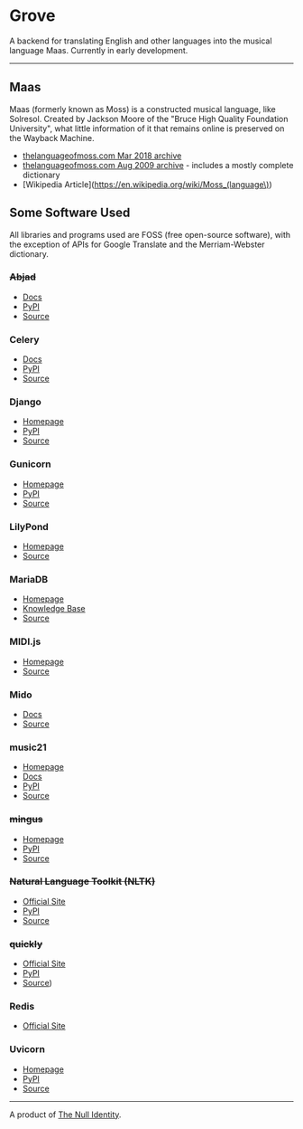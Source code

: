 # Grove

A backend for translating English and other languages into the musical language Maas. Currently in early development.

---

## Maas

Maas (formerly known as Moss) is a constructed musical language, like Solresol. Created by Jackson Moore of the &quot;Bruce High Quality Foundation University&quot;, what little information of it that remains online is preserved on the Wayback Machine.

- [thelanguageofmoss.com Mar 2018 archive](https://web.archive.org/web/20180311194718/http://www.thelanguageofmoss.com/)
- [thelanguageofmoss.com Aug 2009 archive](https://web.archive.org/web/20090813110752/http://www.thelanguageofmoss.com/) - includes a mostly complete dictionary
- [Wikipedia Article](https://en.wikipedia.org/wiki/Moss_(language\))

## Some Software Used

All libraries and programs used are FOSS (free open-source software), with the exception of APIs for Google Translate and the Merriam-Webster dictionary.


### ~~Abjad~~

- [Docs](https://abjad.github.io/)
- [PyPI](https://pypi.org/project/abjad/)
- [Source](https://github.com/Abjad/abjad)


### Celery

- [Docs](https://docs.celeryq.dev/en/stable/index.html)
- [PyPI](https://pypi.org/project/celery/)
- [Source](https://github.com/celery/celery)

### Django

- [Homepage](https://www.djangoproject.com/)
- [PyPI](https://pypi.org/project/Django/)
- [Source](https://github.com/django/django)

### Gunicorn

- [Homepage](https://gunicorn.org/)
- [PyPI](https://pypi.org/project/gunicorn/)
- [Source](https://github.com/benoitc/gunicorn)

### LilyPond

- [Homepage](https://lilypond.org/)
- [Source](https://git.savannah.gnu.org/gitweb/?p=lilypond.git)

### MariaDB

- [Homepage](https://mariadb.org/)
- [Knowledge Base](https://mariadb.com/kb/en/)
- [Source](https://github.com/MariaDB/server)

### MIDI.js

- [Homepage](https://galactic.ink/midi-js/)
- [Source](https://github.com/mudcube/MIDI.js)

### Mido

- [Docs](https://mido.readthedocs.io/en/latest/)
- [Source](https://github.com/mido/mido/)

### music21
- [Homepage](https://web.mit.edu/music21/)
- [Docs](https://web.mit.edu/music21/doc/index.html)
- [PyPI](https://pypi.org/project/music21/)
- [Source](https://github.com/cuthbertLab/music21/)

### ~~mingus~~

- [Homepage](http://bspaans.github.io/python-mingus/)
- [PyPI](https://pypi.org/project/mingus/)
- [Source](https://github.com/bspaans/python-mingus)

### ~~Natural Language Toolkit (NLTK)~~

- [Official Site](https://www.nltk.org/)
- [PyPI](https://pypi.org/project/nltk/)
- [Source](https://github.com/nltk/nltk)

### ~~quickly~~

- [Official Site](https://quick-ly.info/)
- [PyPI](https://pypi.org/project/quickly/)
- [Source](https://github.com/frescobaldi/quickly))

### Redis

- [Official Site](https://redis.io/)

### Uvicorn

- [Homepage](https://www.uvicorn.org/)
- [PyPI](https://pypi.org/project/uvicorn/)
- [Source](https://github.com/encode/uvicorn/)

---

A product of [The Null Identity](https://society.nullring.xyz/).